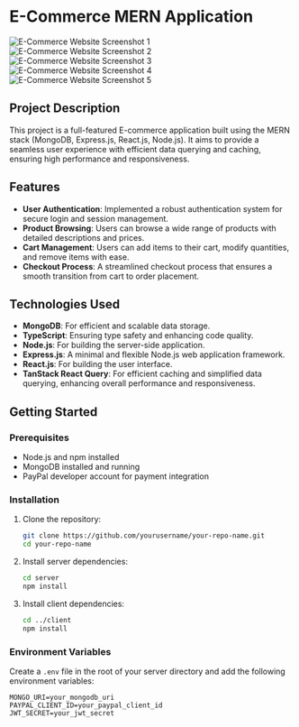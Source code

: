 # E-Commerce MERN Application


![E-Commerce Website Screenshot 1](https://github.com/DipakSarmah/MERN-E-Commerce/assets/92313801/4929b26f-6d8f-4121-a63a-6159b17847b6)
![E-Commerce Website Screenshot 2](https://github.com/DipakSarmah/MERN-E-Commerce/assets/92313801/0f2ad097-04dc-4489-9e78-52b80fc05e08)
![E-Commerce Website Screenshot 3](https://github.com/DipakSarmah/MERN-E-Commerce/assets/92313801/1e1a0762-fc49-41eb-ab8a-27504d8514be)
![E-Commerce Website Screenshot 4](https://github.com/DipakSarmah/MERN-E-Commerce/assets/92313801/ac21ac9e-baff-4c18-8522-9b7cf0dc1d95)
![E-Commerce Website Screenshot 5](https://github.com/DipakSarmah/MERN-E-Commerce/assets/92313801/747f1960-240d-4233-a81a-f98f221b2535)

## Project Description

This project is a full-featured E-commerce application built using the MERN stack (MongoDB, Express.js, React.js, Node.js). It aims to provide a seamless user experience with efficient data querying and caching, ensuring high performance and responsiveness.

## Features

- **User Authentication**: Implemented a robust authentication system for secure login and session management.
- **Product Browsing**: Users can browse a wide range of products with detailed descriptions and prices.
- **Cart Management**: Users can add items to their cart, modify quantities, and remove items with ease.
- **Checkout Process**: A streamlined checkout process that ensures a smooth transition from cart to order placement.

## Technologies Used

- **MongoDB**: For efficient and scalable data storage.
- **TypeScript**: Ensuring type safety and enhancing code quality.
- **Node.js**: For building the server-side application.
- **Express.js**: A minimal and flexible Node.js web application framework.
- **React.js**: For building the user interface.
- **TanStack React Query**: For efficient caching and simplified data querying, enhancing overall performance and responsiveness.

## Getting Started

### Prerequisites

- Node.js and npm installed
- MongoDB installed and running
- PayPal developer account for payment integration

### Installation

1. Clone the repository:

    ```bash
    git clone https://github.com/yourusername/your-repo-name.git
    cd your-repo-name
    ```

2. Install server dependencies:

    ```bash
    cd server
    npm install
    ```

3. Install client dependencies:

    ```bash
    cd ../client
    npm install
    ```

### Environment Variables

Create a `.env` file in the root of your server directory and add the following environment variables:

```env
MONGO_URI=your_mongodb_uri
PAYPAL_CLIENT_ID=your_paypal_client_id
JWT_SECRET=your_jwt_secret

